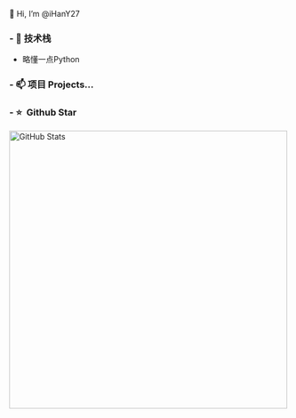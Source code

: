 👋 Hi, I’m @iHanY27

### - 🔭 技术栈
- 略懂一点Python

### - 📫 项目 Projects...


### - ⭐️ &nbsp;Github Star

<img width="500px"  alt="GitHub Stats" src="https://github-readme-stats.vercel.app/api?username=iHanY27&count_private=true&show_icons=true"/>
